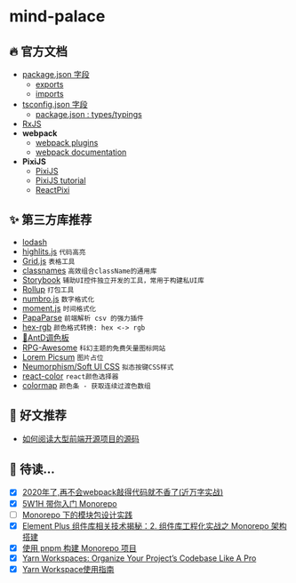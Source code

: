 # mind-palace

## 🔥 官方文档

- [package.json 字段](https://docs.npmjs.com/cli/v8/configuring-npm/package-json)
  - [exports](https://nodejs.org/api/packages.html#packages_exports)
  - [imports](https://nodejs.org/api/packages.html#imports)
- [tsconfig.json 字段](https://www.typescriptlang.org/tsconfig)
  - [package.json : types/typings](https://www.typescriptlang.org/docs/handbook/declaration-files/publishing.html#including-declarations-in-your-npm-package)
- [RxJS](https://rxjs.dev/)
- **webpack**
  - [webpack plugins](https://webpack.js.org/plugins/)
  - [webpack documentation](https://webpack.js.org/concepts/)
- **PixiJS**
  - [PixiJS](https://pixijs.com/)
  - [PixiJS tutorial](https://github.com/kittykatattack/learningPixi)
  - [ReactPixi](https://reactpixi.org/)
  
## ✨ 第三方库推荐

- [lodash](https://www.lodashjs.com/)
- [highlits.js](https://highlightjs.org/usage/) `代码高亮`
- [Grid.js](https://gridjs.io/) `表格工具`
- [classnames](https://github.com/JedWatson/classnames) `高效组合className的通用库`
- [Storybook](https://storybook.js.org/docs/react/get-started/install) `辅助UI控件独立开发的工具，常用于构建私UI库`
- [Rollup](https://rollupjs.org/) `打包工具`
- [numbro.js](https://numbrojs.com/) `数字格式化`
- [moment.js](https://momentjs.com/) `时间格式化`
- [PapaParse](https://www.papaparse.com/) `前端解析 csv 的强力插件`
- [hex-rgb](https://www.npmjs.com/package/hex-rgb) `颜色格式转换: hex <-> rgb`
- [🎨AntD调色板](https://www.npmjs.com/package/@ant-design/colors)
- [RPG-Awesome](http://nagoshiashumari.github.io/Rpg-Awesome/) `科幻主题的免费矢量图标网站`
- [Lorem Picsum](https://picsum.photos/) `图片占位`
- [Neumorphism/Soft UI CSS](https://neumorphism.io/#55b9f3) `拟态按键CSS样式`
- [react-color](https://github.com/casesandberg/react-color) `react颜色选择器`
- [colormap](https://github.com/bpostlethwaite/colormap) `颜色条 - 获取连续过渡色数组`


## 🚀 好文推荐

- [如何阅读大型前端开源项目的源码](https://juejin.cn/post/6844903607393845255)

## 🧐 待读...

- [x] [2020年了,再不会webpack敲得代码就不香了(近万字实战)](https://juejin.cn/post/6844904031240863758#heading-33)
- [x] [5W1H 带你入门 Monorepo](https://juejin.cn/post/7207689082184974394)
- [ ] [Monorepo 下的模块包设计实践](https://juejin.cn/post/7052271542000074782#heading-11)
- [x] [Element Plus 组件库相关技术揭秘：2. 组件库工程化实战之 Monorepo 架构搭建](https://juejin.cn/post/7146183222425518093#heading-6)
- [x] [使用 pnpm 构建 Monorepo 项目](https://zhuanlan.zhihu.com/p/373935751)
- [x] [Yarn Workspaces: Organize Your Project’s Codebase Like A Pro](https://www.smashingmagazine.com/2019/07/yarn-workspaces-organize-project-codebase-pro/)
- [x] [Yarn Workspace使用指南](https://juejin.cn/post/6974967455114362888)

